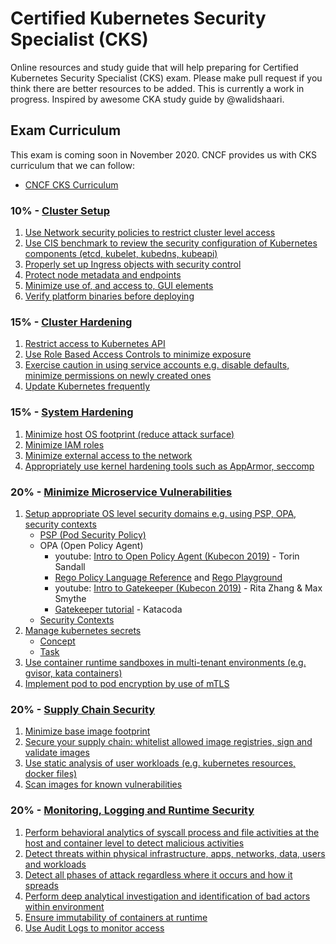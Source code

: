 # Certified Kubernetes Security Specialist (CKS)
Online resources and study guide that will help preparing for Certified Kubernetes Security Specialist (CKS) exam. Please make pull request if you think there are better resources to be added. This is currently a work in progress. Inspired by awesome CKA study guide by @walidshaari.

## Exam Curriculum
This exam is coming soon in November 2020. CNCF provides us with CKS curriculum that we can follow:
* [CNCF CKS Curriculum](https://github.com/cncf/curriculum/blob/master/CKS_Curriculum_%20v1.19%20Coming%20Soon%20November%202020.pdf)

### 10% - [Cluster Setup]()
1. [Use Network security policies to restrict cluster level access]()
2. [Use CIS benchmark to review the security configuration of Kubernetes components (etcd, kubelet, kubedns, kubeapi)](https://cloud.google.com/kubernetes-engine/docs/concepts/cis-benchmarks)
3. [Properly set up Ingress objects with security control]()
4. [Protect node metadata and endpoints]()
5. [Minimize use of, and access to, GUI elements]()
6. [Verify platform binaries before deploying]()

### 15% - [Cluster Hardening]()
1. [Restrict access to Kubernetes API]()
2. [Use Role Based Access Controls to minimize exposure](https://kubernetes.io/docs/reference/access-authn-authz/rbac/)
3. [Exercise caution in using service accounts e.g. disable defaults, minimize permissions on newly created ones]()
4. [Update Kubernetes frequently]()

### 15% - [System Hardening]()
1. [Minimize host OS footprint (reduce attack surface)]()
2. [Minimize IAM roles]()
3. [Minimize external access to the network]()
4. [Appropriately use kernel hardening tools such as AppArmor, seccomp]()

### 20% - [Minimize Microservice Vulnerabilities]()
1. [Setup appropriate OS level security domains e.g. using PSP, OPA, security contexts]()
   * [PSP (Pod Security Policy)](https://kubernetes.io/docs/concepts/policy/pod-security-policy/)
   * OPA (Open Policy Agent)
     * youtube: [Intro to Open Policy Agent (Kubecon 2019)](https://www.youtube.com/watch?v=Lca5u_ODS5s) - Torin Sandall
     * [Rego Policy Language Reference](https://www.openpolicyagent.org/docs/latest/policy-language/) and [Rego Playground](https://play.openpolicyagent.org/)
     * youtube: [Intro to Gatekeeper (Kubecon 2019)](https://www.youtube.com/watch?v=Yup1FUc2Qn0) - Rita Zhang & Max Smythe
     * [Gatekeeper tutorial](https://katacoda.com/austinheiman/scenarios/open-policy-agent-gatekeeper) - Katacoda
   * [Security Contexts](https://kubernetes.io/docs/tasks/configure-pod-container/security-context/)
2. [Manage kubernetes secrets]()
   * [Concept](https://kubernetes.io/docs/concepts/configuration/secret/)
   * [Task](https://kubernetes.io/docs/tasks/inject-data-application/distribute-credentials-secure/)
3. [Use container runtime sandboxes in multi-tenant environments (e.g. gvisor, kata containers)]()
4. [Implement pod to pod encryption by use of mTLS]()

### 20% - [Supply Chain Security]()
1. [Minimize base image footprint]()
2. [Secure your supply chain: whitelist allowed image registries, sign and validate images]()
3. [Use static analysis of user workloads (e.g. kubernetes resources, docker files)]()
4. [Scan images for known vulnerabilities]()

### 20% - [Monitoring, Logging and Runtime Security]()
1. [Perform behavioral analytics of syscall process and file activities at the host and container level to detect malicious activities]()
2. [Detect threats within physical infrastructure, apps, networks, data, users and workloads]()
3. [Detect all phases of attack regardless where it occurs and how it spreads]()
4. [Perform deep analytical investigation and identification of bad actors within environment]()
5. [Ensure immutability of containers at runtime]()
6. [Use Audit Logs to monitor access]()
